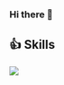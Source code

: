 ### Hi there 👋


## 👍 Skills
<img src="https://img.shields.io/badge/Nodemon-#76D04B?style=flat-square&logo=Nodemond&logoColor=white"/>
